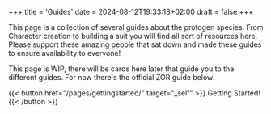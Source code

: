 +++
title = 'Guides'
date = 2024-08-12T19:33:18+02:00
draft = false
+++

This page is a collection of several guides about the protogen species. From Character creation to building a suit you will find all sort of resources here.
Please support these amazing people that sat down and made these guides to ensure availability to everyone!

This page is WIP, there will be cards here later that guide you to the different guides. For now there's the official ZOR guide below!

{{< button href="/pages/gettingstarted/" target="_self" >}}
Getting Started!
{{< /button >}}


